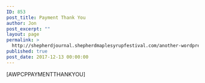 ```yaml
---
ID: 853
post_title: Payment Thank You
author: Jon
post_excerpt: ""
layout: page
permalink: >
  http://shepherdjournal.shepherdmaplesyrupfestival.com/another-wordpress-classifieds-plugin/payment-thank-you
published: true
post_date: 2017-12-13 00:00:00
---
```

[AWPCPPAYMENTTHANKYOU]